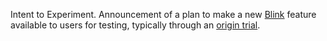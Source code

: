Intent to Experiment. Announcement of a plan to make a new [Blink](#blink)
feature available to users for testing, typically through an [origin
trial](#origin-trial).